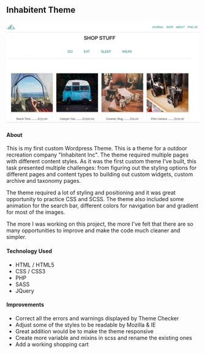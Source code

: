 ## Inhabitent Theme
![Alt text](https://github.com/annakviese/inhabitent/blob/master/themes/inhabitent/documentation/inhabitent.png)

#### About 
This is my first custom Wordpress Theme. This is a theme for a outdoor recreation company "Inhabitent Inc". 
The theme required multiple pages with different content styles. 
As it was the first custom theme I've built, this task presented multiple challenges: from figuring out the styling options
for different pages and content types to building out custom widgets, custom archive and taxonomy pages. 

The theme required a lot of styling and positioning and it was great opportunity to practice CSS and SCSS.
The theme also included some animation for the search bar, different colors for navigation bar and gradient for most of the images.  

The more I was working on this project, the more I've felt that there are so many opportunities to improve and make the code much cleaner and simpler. 

#### Technology Used

* HTML / HTML5
* CSS / CSS3
* PHP
* SASS 
* JQuery 

#### Improvements 

* Correct all the errors and warnings displayed by Theme Checker
* Adjust some of the styles to be readable by Mozilla & IE
* Great addition would be to make the theme responsive
* Create more variable and mixins in scss and rename the existing ones
* Add a working shopping cart 

